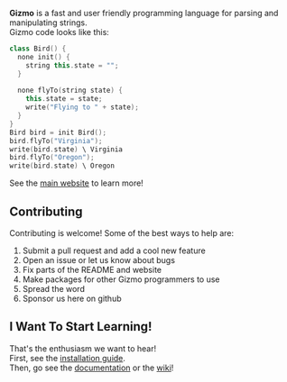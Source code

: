 **Gizmo** is a fast and user friendly programming language for parsing and manipulating strings.  
Gizmo code looks like this:  
```cpp
class Bird() {
  none init() {
    string this.state = "";
  }
  
  none flyTo(string state) {
    this.state = state;
    write("Flying to " + state);
  }
}
Bird bird = init Bird();
bird.flyTo("Virginia");
write(bird.state) \ Virginia
bird.flyTo("Oregon");
write(bird.state) \ Oregon
```

See the [main website](http://www.gizmolang.org) to learn more!

## Contributing
Contributing is welcome! Some of the best ways to help are:

1. Submit a pull request and add a cool new feature
2. Open an issue or let us know about bugs
3. Fix parts of the README and website
4. Make packages for other Gizmo programmers to use
5. Spread the word
6. Sponsor us here on github

## I Want To Start Learning!
That's the enthusiasm we want to hear!  
First, see the [installation guide](http://www.gizmolang.org/install.html).  
Then, go see the [documentation](http//www.gizmolang.org/docs.html) or the [wiki](https://github.com/ELLDER054/gizmo-lang/wiki)!
